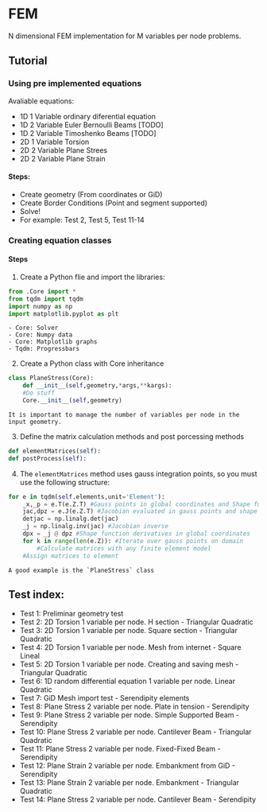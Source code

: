 # FEM
N dimensional FEM implementation for M variables per node problems.
## Tutorial

### Using pre implemented equations

Avaliable equations:
- 1D 1 Variable ordinary diferential equation
- 1D 2 Variable Euler Bernoulli Beams [TODO]
- 1D 2 Variable Timoshenko Beams [TODO]
- 2D 1 Variable Torsion
- 2D 2 Variable Plane Strees
- 2D 2 Variable Plane Strain

#### Steps:
- Create geometry (From coordinates or GiD)
- Create Border Conditions (Point and segment supported)
- Solve!
- For example: Test 2, Test 5, Test 11-14

### Creating equation classes

#### Steps
1. Create a Python flie and import the libraries:
```python
from .Core import *
from tqdm import tqdm
import numpy as np
import matplotlib.pyplot as plt
```

	- Core: Solver
	- Core: Numpy data
	- Core: Matplotlib graphs
	- Tqdm: Progressbars

2. Create a Python class with Core inheritance
```python
class PlaneStress(Core):
	def __init__(self,geometry,*args,**kargs):
	#Do stuff
	Core.__init__(self,geometry)
```
	It is important to manage the number of variables per node in the input geometry.
3. Define the matrix calculation methods and post porcessing methods
```python
def elementMatrices(self):
def postProcess(self):
```
4. The `elementMatrices` method uses gauss integration points, so you must use the following structure:
```python
for e in tqdm(self.elements,unit='Element'):
	_x,_p = e.T(e.Z.T) #Gauss points in global coordinates and Shape functions evaluated in gauss points
	jac,dpz = e.J(e.Z.T) #Jacobian evaluated in gauss points and shape functions derivatives in natural coordinates
	detjac = np.linalg.det(jac)
	_j = np.linalg.inv(jac) #Jacobian inverse
	dpx = _j @ dpz #Shape function derivatives in global coordinates
	for k in range(len(e.Z)): #Iterate over gauss points on domain
		#Calculate matrices with any finite element model
	#Assign matrices to element
```
	A good example is the `PlaneStress` class


## Test index:

- Test 1: Preliminar geometry test
- Test 2: 2D Torsion 1 variable per node. H section - Triangular Quadratic
- Test 3: 2D Torsion 1 variable per node. Square section - Triangular Quadratic
- Test 4: 2D Torsion 1 variable per node. Mesh from internet - Square Lineal
- Test 5: 2D Torsion 1 variable per node. Creating and saving mesh - Triangular Quadratic 
- Test 6: 1D random differential equation 1 variable per node. Linear Quadratic
- Test 7: GiD Mesh import test - Serendipity elements
- Test 8: Plane Stress 2 variable per node. Plate in tension - Serendipity
- Test 9: Plane Stress 2 variable per node. Simple Supported Beam - Serendipity
- Test 10: Plane Stress 2 variable per node. Cantilever Beam - Triangular Quadratic
- Test 11: Plane Stress 2 variable per node. Fixed-Fixed Beam - Serendipity
- Test 12: Plane Strain 2 variable per node. Embankment from GiD - Serendipity
- Test 13: Plane Strain 2 variable per node. Embankment - Triangular Quadratic
- Test 14: Plane Stress 2 variable per node. Cantilever Beam - Serendipity